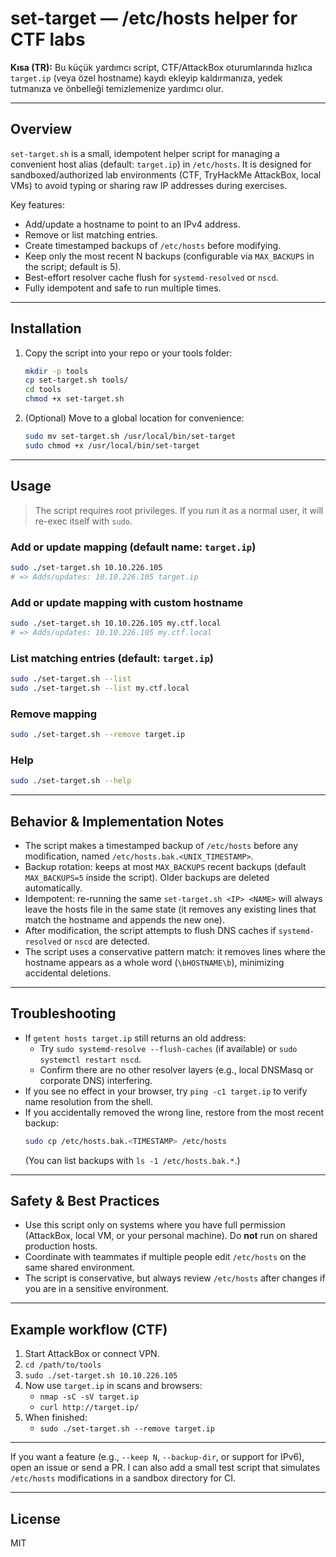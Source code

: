 # set-target — /etc/hosts helper for CTF labs

**Kısa (TR):** Bu küçük yardımcı script, CTF/AttackBox oturumlarında hızlıca `target.ip` (veya özel hostname) kaydı ekleyip kaldırmanıza, yedek tutmanıza ve önbelleği temizlemenize yardımcı olur.

---

## Overview

`set-target.sh` is a small, idempotent helper script for managing a convenient host alias (default: `target.ip`) in `/etc/hosts`. It is designed for sandboxed/authorized lab environments (CTF, TryHackMe AttackBox, local VMs) to avoid typing or sharing raw IP addresses during exercises.

Key features:
- Add/update a hostname to point to an IPv4 address.
- Remove or list matching entries.
- Create timestamped backups of `/etc/hosts` before modifying.
- Keep only the most recent N backups (configurable via `MAX_BACKUPS` in the script; default is 5).
- Best-effort resolver cache flush for `systemd-resolved` or `nscd`.
- Fully idempotent and safe to run multiple times.

---

## Installation

1. Copy the script into your repo or your tools folder:
   ```bash
   mkdir -p tools
   cp set-target.sh tools/
   cd tools
   chmod +x set-target.sh
   ```

2. (Optional) Move to a global location for convenience:
   ```bash
   sudo mv set-target.sh /usr/local/bin/set-target
   sudo chmod +x /usr/local/bin/set-target
   ```

---

## Usage

> The script requires root privileges. If you run it as a normal user, it will re-exec itself with `sudo`.

### Add or update mapping (default name: `target.ip`)
```bash
sudo ./set-target.sh 10.10.226.105
# => Adds/updates: 10.10.226.105 target.ip
```

### Add or update mapping with custom hostname
```bash
sudo ./set-target.sh 10.10.226.105 my.ctf.local
# => Adds/updates: 10.10.226.105 my.ctf.local
```

### List matching entries (default: `target.ip`)
```bash
sudo ./set-target.sh --list
sudo ./set-target.sh --list my.ctf.local
```

### Remove mapping
```bash
sudo ./set-target.sh --remove target.ip
```

### Help
```bash
sudo ./set-target.sh --help
```

---

## Behavior & Implementation Notes

- The script makes a timestamped backup of `/etc/hosts` before any modification, named `/etc/hosts.bak.<UNIX_TIMESTAMP>`.
- Backup rotation: keeps at most `MAX_BACKUPS` recent backups (default `MAX_BACKUPS=5` inside the script). Older backups are deleted automatically.
- Idempotent: re-running the same `set-target.sh <IP> <NAME>` will always leave the hosts file in the same state (it removes any existing lines that match the hostname and appends the new one).
- After modification, the script attempts to flush DNS caches if `systemd-resolved` or `nscd` are detected.
- The script uses a conservative pattern match: it removes lines where the hostname appears as a whole word (`\bHOSTNAME\b`), minimizing accidental deletions.

---

## Troubleshooting

- If `getent hosts target.ip` still returns an old address:
  - Try `sudo systemd-resolve --flush-caches` (if available) or `sudo systemctl restart nscd`.
  - Confirm there are no other resolver layers (e.g., local DNSMasq or corporate DNS) interfering.
- If you see no effect in your browser, try `ping -c1 target.ip` to verify name resolution from the shell.
- If you accidentally removed the wrong line, restore from the most recent backup:
  ```bash
  sudo cp /etc/hosts.bak.<TIMESTAMP> /etc/hosts
  ```
  (You can list backups with `ls -1 /etc/hosts.bak.*`.)

---

## Safety & Best Practices

- Use this script only on systems where you have full permission (AttackBox, local VM, or your personal machine). Do **not** run on shared production hosts.
- Coordinate with teammates if multiple people edit `/etc/hosts` on the same shared environment.
- The script is conservative, but always review `/etc/hosts` after changes if you are in a sensitive environment.

---

## Example workflow (CTF)

1. Start AttackBox or connect VPN.
2. `cd /path/to/tools`
3. `sudo ./set-target.sh 10.10.226.105`
4. Now use `target.ip` in scans and browsers:
   - `nmap -sC -sV target.ip`
   - `curl http://target.ip/`
5. When finished:
   - `sudo ./set-target.sh --remove target.ip`

---

If you want a feature (e.g., `--keep N`, `--backup-dir`, or support for IPv6), open an issue or send a PR. I can also add a small test script that simulates `/etc/hosts` modifications in a sandbox directory for CI.

---

## License
MIT 

